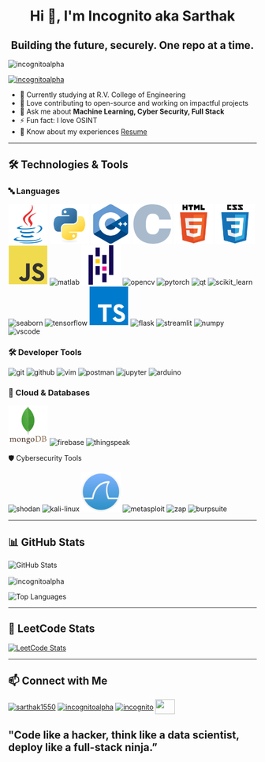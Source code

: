 <h1 align="center">Hi 👋, I'm Incognito aka Sarthak</h1>
<h2 align="center">Building the future, securely. One repo at a time.</h2>

<p align="left"> <img src="https://komarev.com/ghpvc/?username=incognitoalpha&label=Profile%20views&color=0e75b6&style=flat&theme=tokyonight" alt="incognitoalpha" /> </p>

<p align="left"> <a href="https://github.com/ryo-ma/github-profile-trophy"><img src="https://github-profile-trophy.vercel.app/?username=incognitoalpha&theme=tokyonight" alt="incognitoalpha" /></a> </p>

- 🌱 Currently studying at R.V. College of Engineering 
- 🚀 Love contributing to open-source and working on impactful projects
- 💬 Ask me about **Machine Learning, Cyber Security, Full Stack**
- ⚡ Fun fact: I love OSINT
- 📄 Know about my experiences [Resume](https://drive.google.com/file/d/1MJmZD83Mt5VRTiGnhxXAUPT1wS5QnOD5/view?usp=sharing)
  
---

## 🛠️ Technologies & Tools

### 🔤 Languages  
<p align="left">
  <img src="https://raw.githubusercontent.com/devicons/devicon/master/icons/java/java-original.svg" alt="java" width="80" height="80"/>
  <img src="https://raw.githubusercontent.com/devicons/devicon/master/icons/python/python-original.svg" alt="python" width="80" height="80"/>
  <img src="https://raw.githubusercontent.com/devicons/devicon/master/icons/cplusplus/cplusplus-original.svg" alt="cplusplus" width="80" height="80"/>
  <img src="https://raw.githubusercontent.com/devicons/devicon/master/icons/c/c-original.svg" alt="c" width="80" height="80"/>
  <img src="https://raw.githubusercontent.com/devicons/devicon/master/icons/html5/html5-original-wordmark.svg" alt="html5" width="80" height="80"/>
  <img src="https://raw.githubusercontent.com/devicons/devicon/master/icons/css3/css3-original-wordmark.svg" alt="css3" width="80" height="80"/>
  <img src="https://raw.githubusercontent.com/devicons/devicon/master/icons/javascript/javascript-original.svg" alt="javascript" width = "80" height="80"/>
  <img src="https://upload.wikimedia.org/wikipedia/commons/2/21/Matlab_Logo.png" alt="matlab" width = "80" height="80"/>
  <img src="https://raw.githubusercontent.com/devicons/devicon/2ae2a900d2f041da66e950e4d48052658d850630/icons/pandas/pandas-original.svg" alt="pandas" width="80" height="80"/>
  <img src="https://www.vectorlogo.zone/logos/opencv/opencv-icon.svg" alt="opencv" width="80" height="80"/>
  <img src="https://www.vectorlogo.zone/logos/pytorch/pytorch-icon.svg" alt="pytorch" width="80" height="80"/> 
  <img src="https://upload.wikimedia.org/wikipedia/commons/0/0b/Qt_logo_2016.svg" alt="qt" width="80" height="80"/>
  <img src="https://upload.wikimedia.org/wikipedia/commons/0/05/Scikit_learn_logo_small.svg" alt="scikit_learn" width="80" height="80"/> 
  <img src="https://seaborn.pydata.org/_images/logo-mark-lightbg.svg" alt="seaborn" width="80" height="80"/> 
  <img src="https://www.vectorlogo.zone/logos/tensorflow/tensorflow-icon.svg" alt="tensorflow" width="80" height="80"/> 
  <img src="https://raw.githubusercontent.com/devicons/devicon/master/icons/typescript/typescript-original.svg" alt="typescript" width="80" height="80"/> </a>
  <img src="https://www.vectorlogo.zone/logos/palletsprojects_flask/palletsprojects_flask-icon.svg" alt="flask" width = "80" height="80"/>
  <img src="https://raw.githubusercontent.com/gilbarbara/logos/de2c1f96ff6e74ea7ea979b43202e8d4b863c655/logos/streamlit.svg" alt="streamlit" width = "80" height="80"/>
  <img src="https://github.com/detain/svg-logos/blob/master/svg/n/numpy.svg" alt="numpy" width = "80" height="80"/>
  <img src="https://github.com/benc-uk/icon-collection/blob/master/azure-docs/logo_vs-code.svg" alt="vscode" width = "80" height="80"/>
</p>

### 🛠 Developer Tools  
<p align="left">
  <img src="https://www.vectorlogo.zone/logos/git-scm/git-scm-icon.svg" alt="git" width = "80" height="80"/>
  <img src="https://www.vectorlogo.zone/logos/github/github-tile.svg" alt="github" width = "80" height="80"/>
  <img src="https://www.vectorlogo.zone/logos/vim/vim-icon.svg" alt="vim" width = "80" height="80"/>  
  <img src="https://www.vectorlogo.zone/logos/getpostman/getpostman-icon.svg" alt="postman" width = "80" height="80"/>
  <img src="https://www.vectorlogo.zone/logos/jupyter/jupyter-icon.svg" alt="jupyter" width = "80" height="80"/>
  <img src="https://cdn.worldvectorlogo.com/logos/arduino-1.svg" alt="arduino" width="80" height="80"/>  
</p>

### 💾 Cloud & Databases  
<p align="left">
  <img src="https://raw.githubusercontent.com/devicons/devicon/master/icons/mongodb/mongodb-original-wordmark.svg" alt="mongodb"  width = "80" height="80"/>
  <img src="https://www.vectorlogo.zone/logos/firebase/firebase-icon.svg" alt="firebase"width = "80" height="80"/>
  <img src="https://upload.wikimedia.org/wikipedia/commons/3/38/Thingspeak_logo_white.png" alt="thingspeak" width = "80" height="80"/>
</p>

🛡️ Cybersecurity Tools  
<p align="left">
  <img src="https://upload.wikimedia.org/wikipedia/commons/b/bf/Logo_of_Shodan.svg" alt="shodan" width = "80" height="80"/>
  <img src="https://github.com/PapirusDevelopmentTeam/papirus-icon-theme/blob/master/Papirus/64x64/apps/distributor-logo-kali-linux.svg" alt="kali-linux" width = "80" height="80"/>
  <img src="https://github.com/keeferrourke/la-capitaine-icon-theme/blob/master/apps/scalable/wireshark-alt.svg" alt="wireshark" width = "80" height="80"/>
  <img src="https://github.com/vinceliuice/Fluent-icon-theme/blob/master/src/scalable/apps/metasploit.svg" alt="metasploit" width = "80" height="80"/>
  <img src="https://github.com/PapirusDevelopmentTeam/papirus-icon-theme/blob/master/Papirus/64x64/apps/zaproxy.svg" alt="zap" width = "80" height="80"/>
  <img src="https://github.com/vinceliuice/Fluent-icon-theme/blob/master/src/scalable/apps/burp.svg" alt="burpsuite" width = "80" height="80"/>
</p> 

---

## 📊 GitHub Stats

![GitHub Stats](https://github-readme-stats.vercel.app/api?username=incognitoalpha&show_icons=true&theme=tokyonight)

<p><img align="center" src="https://github-readme-streak-stats.herokuapp.com/?user=incognitoalpha&theme=tokyonight" alt="incognitoalpha" /></p>

![Top Languages](https://github-readme-stats.vercel.app/api/top-langs/?username=incognitoalpha&layout=compact&theme=tokyonight)

---

## 🧠 LeetCode Stats

[![LeetCode Stats](https://leetcard.jacoblin.cool/incognitoalpha?theme=dracula&font=JetBrains%20Mono&theme=tokyonight)](https://leetcode.com/incognitoalpha/)

---

## 📫 Connect with Me

<p align="left">
  <a href="https://linkedin.com/in/sarthak1550" target="blank"><img align="center" src="https://raw.githubusercontent.com/rahuldkjain/github-profile-readme-generator/master/src/images/icons/Social/linked-in-alt.svg" alt="sarthak1550" height="30" width="40" /></a>
<a href="https://kaggle.com/incognitoalpha" target="blank"><img align="center" src="https://raw.githubusercontent.com/rahuldkjain/github-profile-readme-generator/master/src/images/icons/Social/kaggle.svg" alt="incognitoalpha" height="30" width="40" /></a>
<a href="https://www.leetcode.com/incognito" target="blank"><img align="center" src="https://raw.githubusercontent.com/rahuldkjain/github-profile-readme-generator/master/src/images/icons/Social/leet-code.svg" alt="incognito" height="30" width="40" /></a>
<a href="mailto:sarthaklakhotia.1550@gmail.com"><img align="center" src="https://www.vectorlogo.zone/logos/gmail/gmail-icon.svg" height="30" width="40" /></a>
</p>

## "Code like a hacker, think like a data scientist, deploy like a full-stack ninja.”
